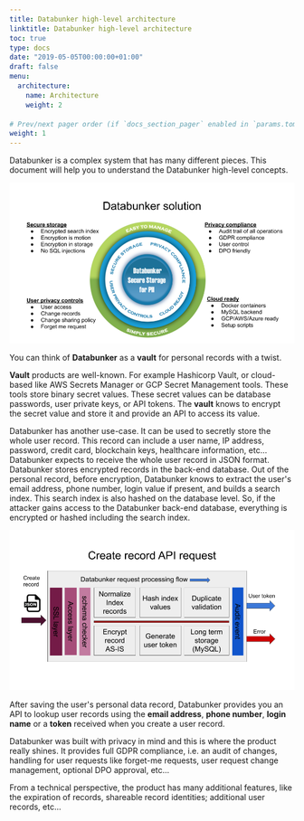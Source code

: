 ```yaml
---
title: Databunker high-level architecture
linktitle: Databunker high-level architecture
toc: true
type: docs
date: "2019-05-05T00:00:00+01:00"
draft: false
menu:
  architecture:
    name: Architecture
    weight: 2

# Prev/next pager order (if `docs_section_pager` enabled in `params.toml`)
weight: 1
---
```


Databunker is a complex system that has many different pieces. This document will help you to understand the Databunker high-level concepts.

![Databunker solution](databunker-solution.png)

You can think of **Databunker** as a **vault** for personal records with a twist.

**Vault** products are well-known. For example Hashicorp Vault, or cloud-based like AWS Secrets Manager or GCP Secret Management tools. These tools store binary secret values. These secret values can be database passwords, user private keys, or API tokens. The **vault** knows to encrypt the secret value and store it and provide an API to access its value.

Databunker has another use-case. It can be used to secretly store the whole user record. This record can include a user name, IP address, password, credit card, blockchain keys, healthcare information, etc... Databunker expects to receive the whole user record in JSON format. Databunker stores encrypted records in the back-end database. Out of the personal record, before encryption, Databunker knows to extract the user's email address, phone number, login value if present, and builds a search index. This search index is also hashed on the database level. So, if the attacker gains access to the Databunker back-end database, everything is encrypted or hashed including the search index.

![Databunker request flow](databunker-request-flow.png)

After saving the user's personal data record, Databunker provides you an API to lookup user records using the **email address**, **phone number**, **login name** or a **token** received when you create a user record.

Databunker was built with privacy in mind and this is where the product really shines. It provides full GDPR compliance, i.e. an audit of changes, handling for user requests like forget-me requests, user request change management, optional DPO approval, etc...

From a technical perspective, the product has many additional features, like the expiration of records, shareable record identities; additional user records, etc...

